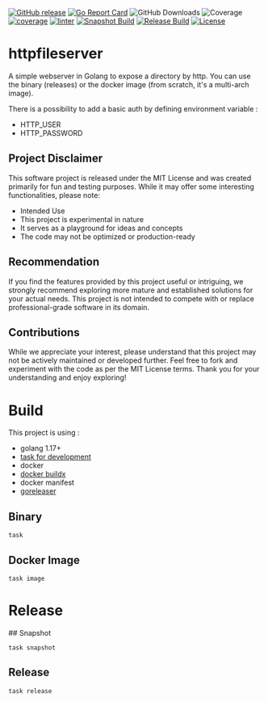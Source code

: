 [![GitHub release](https://img.shields.io/github/release/sgaunet/httpfileserver.svg)](https://github.com/sgaunet/httpfileserver/releases/latest)
[![Go Report Card](https://goreportcard.com/badge/github.com/sgaunet/httpfileserver)](https://goreportcard.com/report/github.com/sgaunet/httpfileserver)
![GitHub Downloads](https://img.shields.io/github/downloads/sgaunet/httpfileserver/total)
![Coverage](https://raw.githubusercontent.com/wiki/sgaunet/httpfileserver/coverage-badge.svg)
[![coverage](https://github.com/sgaunet/httpfileserver/actions/workflows/coverage.yml/badge.svg)](https://github.com/sgaunet/httpfileserver/actions/workflows/coverage.yml)
[![linter](https://github.com/sgaunet/httpfileserver/actions/workflows/linter.yml/badge.svg)](https://github.com/sgaunet/httpfileserver/actions/workflows/linter.yml)
[![Snapshot Build](https://github.com/sgaunet/httpfileserver/actions/workflows/snapshot.yml/badge.svg)](https://github.com/sgaunet/httpfileserver/actions/workflows/snapshot.yml)
[![Release Build](https://github.com/sgaunet/httpfileserver/actions/workflows/release.yml/badge.svg)](https://github.com/sgaunet/httpfileserver/actions/workflows/release.yml)
[![License](https://img.shields.io/github/license/sgaunet/httpfileserver.svg)](LICENSE)


# httpfileserver

A simple webserver in Golang to expose a directory by http.
You can use the binary (releases) or the docker image (from scratch, it's a multi-arch image).

There is a possibility to add a basic auth by defining environment variable :

* HTTP_USER
* HTTP_PASSWORD

## Project Disclaimer

This software project is released under the MIT License and was created primarily for fun and testing purposes. While it may offer some interesting functionalities, please note:

* Intended Use
* This project is experimental in nature
* It serves as a playground for ideas and concepts
* The code may not be optimized or production-ready

## Recommendation

If you find the features provided by this project useful or intriguing, we strongly recommend exploring more mature and established solutions for your actual needs. This project is not intended to compete with or replace professional-grade software in its domain.

## Contributions

While we appreciate your interest, please understand that this project may not be actively maintained or developed further. Feel free to fork and experiment with the code as per the MIT License terms.
Thank you for your understanding and enjoy exploring!

# Build

This project is using :

* golang 1.17+
* [task for development](https://taskfile.dev/#/)
* docker
* [docker buildx](https://github.com/docker/buildx)
* docker manifest
* [goreleaser](https://goreleaser.com/)


## Binary

```
task
```

## Docker Image

```
task image
```

# Release

## Snapshot

```
task snapshot
```

## Release

```
task release
```


